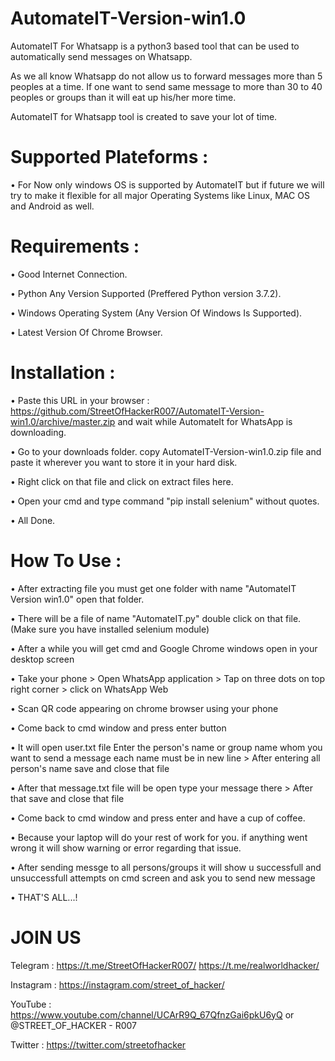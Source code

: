 # AutomateIT-Version-win1.0
AutomateIT For Whatsapp is a python3 based tool that can be used to automatically send messages on Whatsapp.

As we all know Whatsapp do not allow us to forward messages more than 5 peoples at a time. If one want to send same message to more than 30 to 40 peoples or groups than it will eat up his/her more time.

AutomateIT for Whatsapp tool is created to save your lot of time.

# Supported Plateforms :
• For Now only windows OS is supported by AutomateIT but if future we will try to make it flexible for all major Operating Systems like Linux, MAC OS and Android as well.

# Requirements :
• Good Internet Connection.

• Python Any Version Supported (Preffered Python version 3.7.2).

• Windows Operating System (Any Version Of Windows Is Supported).

• Latest Version Of Chrome Browser.

# Installation :
• Paste this URL in your browser : https://github.com/StreetOfHackerR007/AutomateIT-Version-win1.0/archive/master.zip and wait while AutomateIt for WhatsApp is downloading.

• Go to your downloads folder. copy AutomateIT-Version-win1.0.zip file and paste it wherever you want to store it in your hard disk.

• Right click on that file and click on extract files here.

• Open your cmd and type command "pip install selenium" without quotes.

• All Done.

# How To Use :
• After extracting file you must get one folder with name "AutomateIT Version win1.0" open that folder.

• There will be a file of name "AutomateIT.py" double click on that file. (Make sure you have installed selenium module)

• After a while you will get cmd and Google Chrome windows open in your desktop screen

• Take your phone > Open WhatsApp application > Tap on three dots on top right corner > click on WhatsApp Web

• Scan QR code appearing on chrome browser using your phone

• Come back to cmd window and press enter button

• It will open user.txt file Enter the person's name or group name whom you want to send a message each name must be in new line > After entering all person's name save and close that file

• After that message.txt file will be open type your message there > After that save and close that file

• Come back to cmd window and press enter and have a cup of coffee.

• Because your laptop will do your rest of work for you. if anything went wrong it will show warning or error regarding that issue.

• After sending messge to all persons/groups it will show u successfull and unsuccessfull attempts on cmd screen and ask you to send new message

• THAT'S ALL...!

# JOIN US
Telegram  : https://t.me/StreetOfHackerR007/ 
            https://t.me/realworldhacker/

Instagram : https://instagram.com/street_of_hacker/

YouTube   : https://www.youtube.com/channel/UCArR9Q_67QfnzGai6pkU6yQ or @STREET_OF_HACKER - R007

Twitter   : https://twitter.com/streetofhacker
